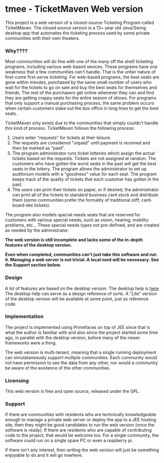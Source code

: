 # tmee - TicketMaven Web version
This project is a web version of a closed-source Ticketing Program called TicketMaven. The closed source version is a 13+ year old Java/Swing desktop app
that automates the ticketing process used by some private communities with their own theaters.

### Why????

Most communities will do fine with one of the many off the shelf ticketing programs, including various web-based sevices. These programs have one weakness that a few communities can't handle. That is the unfair nature of first-come first-serve ticketing. For web-based programs, the best seats are gone within minutes, purchased by the same small number of users who wait for the tickets to go on sale and buy the best seats for themselves and friends. The rest of the purchasers get online whenever they can and find they are getting crappy seats for the entire season of shows. For programs that only support a manual purchasing process, the same problem occurs when certain customers stake out the box office in long lines to get the best seats.

TicketMaven only exists due to the communities that simply couldn't handle this kind of process. TicketMaven follows the following process:

1. Users enter "requests" for tickets at their leisure.
2. The requests are considered "unpaid" until payment is received and then be marked as "paid". 
3. The program administrator runs ticket lotteries which assign the actual tickets based on the requests. Tickets are not assigned at random. The customers who have gotten the worst seats in the past will get the best seats in the lottery. The program allows the administrator to set up auditorium models with a "goodness" value for each seat. The program keeps track of the quality of tickets that each customer has gotten in the past.
4. The users can print their tickets on paper, or if desired, the administrator can print all of the tickets to standard business card stock and distribute them (some communities prefer the formality of traditional stiff, card-board-like tickets).

The program also models special needs seats that are reserved for customers with various special needs, such as vision, hearing, mobility problems, etc... These special needs types not pre-defined, and are created as needed by the administrator.

**The web version is still incomplete and lacks some of the in-depth features of the desktop version.**

**Even when completed, communities can't just take this software and run it. Managing a web server is not trivial. A local nerd will be necessary. See the Support section below.**

### Design

A lot of features are based on the desktop version. The desktop help is [here](https://github.com/mikeberger/tmee/desktop_help/index.html)
The desktop help can serve as a design reference of sorts. A "Lite" version of the desktop version will be available at some point, just as reference code.

### Implementation

The project is implemented using Primefaces on top of JEE since that is what the author is familiar with and also since the project started some time ago, in parallel with the desktop version, before many of the newer frameworks were a thing. 

The web version is multi-tenant, meaning that a single running deployment can simulataneously support multiple communities. Each community would not have permission to see the data from any other, nor would a community be aware of the existence of the other communities.

### Licensing

This web version is free and open source, released under the GPL.

### Support

If there are communities with residents who are technically knowledgeable enough to manage a private web server or deploy the app to a JEE hosting site, then they might be good candidates to run the web version (once the software is ready). If there are residents who are capable of contributing code to the project, that would be welcome too. For a single community, the software could run on a single spare PC or even a raspberry pi.

If there isn't any interest, then writing the web version will just be something enjoyable to do and it will go nowhere.


